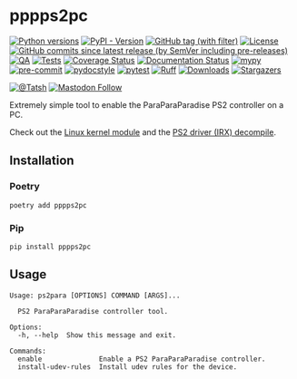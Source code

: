 # pppps2pc

[![Python versions](https://img.shields.io/pypi/pyversions/pppps2pc.svg?color=blue&logo=python&logoColor=white)](https://www.python.org/)
[![PyPI - Version](https://img.shields.io/pypi/v/pppps2pc)](https://pypi.org/project/pppps2pc/)
[![GitHub tag (with filter)](https://img.shields.io/github/v/tag/Tatsh/pppps2pc)](https://github.com/Tatsh/pppps2pc/tags)
[![License](https://img.shields.io/github/license/Tatsh/pppps2pc)](https://github.com/Tatsh/pppps2pc/blob/master/LICENSE.txt)
[![GitHub commits since latest release (by SemVer including pre-releases)](https://img.shields.io/github/commits-since/Tatsh/pppps2pc/v0.1.1/master)](https://github.com/Tatsh/pppps2pc/compare/v0.1.1...master)
[![QA](https://github.com/Tatsh/pppps2pc/actions/workflows/qa.yml/badge.svg)](https://github.com/Tatsh/pppps2pc/actions/workflows/qa.yml)
[![Tests](https://github.com/Tatsh/pppps2pc/actions/workflows/tests.yml/badge.svg)](https://github.com/Tatsh/pppps2pc/actions/workflows/tests.yml)
[![Coverage Status](https://coveralls.io/repos/github/Tatsh/pppps2pc/badge.svg?branch=master)](https://coveralls.io/github/Tatsh/pppps2pc?branch=master)
[![Documentation Status](https://readthedocs.org/projects/pppps2pc/badge/?version=latest)](https://pppps2pc.readthedocs.org/?badge=latest)
[![mypy](https://www.mypy-lang.org/static/mypy_badge.svg)](http://mypy-lang.org/)
[![pre-commit](https://img.shields.io/badge/pre--commit-enabled-brightgreen?logo=pre-commit&logoColor=white)](https://github.com/pre-commit/pre-commit)
[![pydocstyle](https://img.shields.io/badge/pydocstyle-enabled-AD4CD3)](http://www.pydocstyle.org/en/stable/)
[![pytest](https://img.shields.io/badge/pytest-zz?logo=Pytest&labelColor=black&color=black)](https://docs.pytest.org/en/stable/)
[![Ruff](https://img.shields.io/endpoint?url=https://raw.githubusercontent.com/astral-sh/ruff/main/assets/badge/v2.json)](https://github.com/astral-sh/ruff)
[![Downloads](https://static.pepy.tech/badge/pppps2pc/month)](https://pepy.tech/project/pppps2pc)
[![Stargazers](https://img.shields.io/github/stars/Tatsh/pppps2pc?logo=github&style=flat)](https://github.com/Tatsh/pppps2pc/stargazers)

[![@Tatsh](https://img.shields.io/badge/dynamic/json?url=https%3A%2F%2Fpublic.api.bsky.app%2Fxrpc%2Fapp.bsky.actor.getProfile%2F%3Factor%3Ddid%3Aplc%3Auq42idtvuccnmtl57nsucz72%26query%3D%24.followersCount%26style%3Dsocial%26logo%3Dbluesky%26label%3DFollow%2520%40Tatsh&query=%24.followersCount&style=social&logo=bluesky&label=Follow%20%40Tatsh)](https://bsky.app/profile/Tatsh.bsky.social)
[![Mastodon Follow](https://img.shields.io/mastodon/follow/109370961877277568?domain=hostux.social&style=social)](https://hostux.social/@Tatsh)

Extremely simple tool to enable the ParaParaParadise PS2 controller on a PC.

Check out the [Linux kernel module](https://github.com/Tatsh/pppps2pc/tree/master/kernel) and the
[PS2 driver (IRX) decompile](https://github.com/Tatsh/pppps2pc/tree/master/ps2-decompile).

## Installation

### Poetry

```shell
poetry add pppps2pc
```

### Pip

```shell
pip install pppps2pc
```

## Usage

```shell
Usage: ps2para [OPTIONS] COMMAND [ARGS]...

  PS2 ParaParaParadise controller tool.

Options:
  -h, --help  Show this message and exit.

Commands:
  enable              Enable a PS2 ParaParaParadise controller.
  install-udev-rules  Install udev rules for the device.
```
